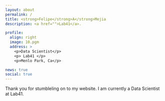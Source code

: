 ```yaml
---
layout: about
permalink: /
title: <strong>Felipe</strong>A</strong>Mejia
description: <a href="">Lab41</a>. 

profile:
  align: right
  image: 10.pgm
  address: >
    <p>Data Scientist</p>
    <p> Lab41 </p>
    <p>Menlo Park, Ca</p>

news: true
social: true
---
```


Thank you for stumbleling on to my website. I am currently a Data Scientist at Lab41.
